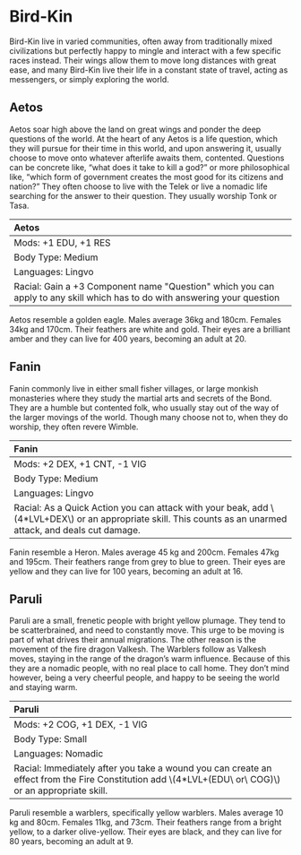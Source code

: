 # Bird-Kin
Bird-Kin live in varied communities, often away from traditionally mixed
civilizations but perfectly happy to mingle and interact with a few specific
races instead. Their wings allow them to move long distances with great ease,
and many Bird-Kin live their life in a constant state of travel, acting as
messengers, or simply exploring the world.


## Aetos

Aetos soar high above the land on great wings and ponder the deep questions of
the world. At the heart of any Aetos is a life question, which they will pursue
for their time in this world, and upon answering it, usually choose to move
onto whatever afterlife awaits them, contented. Questions can be concrete like,
“what does it take to kill a god?” or more philosophical like, “which form of
government creates the most good for its citizens and nation?” They often
choose to live with the Telek or live a nomadic life searching for the answer
to their question. They usually worship Tonk or Tasa.

| Aetos                                                                        |
|:-----------------------------------------------------------------------------|
| Mods: +1 EDU, +1 RES                                                         |
| Body Type: Medium                                                            |
| Languages: Lingvo                                                            |
| Racial: Gain a +3 Component name "Question" which you can apply to any skill which has to do with answering your question |

Aetos resemble a golden eagle. Males average 36kg and 180cm. Females 34kg and
170cm. Their feathers are white and gold. Their eyes are a brilliant amber and
they can live for 400 years, becoming an adult at 20.

## Fanin

Fanin commonly live in either small fisher villages, or large monkish
monasteries where they study the martial arts and secrets of the Bond. They are
a humble but contented folk, who usually stay out of the way of the larger
movings of the world. Though many choose not to, when they do worship, they
often revere Wimble.

| Fanin                                                                        |
|:-----------------------------------------------------------------------------|
| Mods: +2 DEX, +1 CNT, -1 VIG                                                 |
| Body Type: Medium                                                            |
| Languages: Lingvo                                                            |
| Racial: As a Quick Action you can attack with your beak, add \\(4\*LVL+DEX\\) or an appropriate skill. This counts as an unarmed attack, and deals cut damage. |

Fanin resemble a Heron. Males average 45 kg and 200cm. Females 47kg and 195cm.
Their feathers range from grey to blue to green. Their eyes are yellow and they
can live for 100 years, becoming an adult at 16.

## Paruli

Paruli are a small, frenetic people with bright yellow plumage. They tend to be
scatterbrained, and need to constantly move. This urge to be moving is part of
what drives their annual migrations. The other reason is the movement of the
fire dragon Valkesh. The Warblers follow as Valkesh moves, staying in the range
of the dragon’s warm influence. Because of this they are a nomadic people, with
no real place to call home. They don’t mind however, being a very cheerful
people, and happy to be seeing the world and staying warm.

| Paruli                                                                       |
|:-----------------------------------------------------------------------------|
| Mods: +2 COG, +1 DEX, -1 VIG                                                 |
| Body Type: Small                                                             |
| Languages: Nomadic                                                           |
| Racial: Immediately after you take a wound you can create an effect from the Fire Constitution add \\(4\*LVL+(EDU\ or\ COG)\\) or an appropriate skill.  |

Paruli resemble a warblers, specifically yellow warblers. Males average 10 kg
and 80cm. Females 11kg, and 73cm. Their feathers range from a bright yellow, to
a darker olive-yellow. Their eyes are black, and they can live for 80 years,
becoming an adult at 9.
